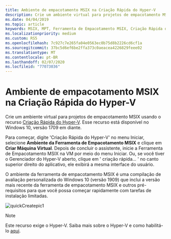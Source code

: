 ```yaml
---
title: Ambiente de empacotamento MSIX na Criação Rápida do Hyper-V
description: Crie um ambiente virtual para projetos de empacotamento MSIX usando o recurso Criação Rápida do Hyper-V.
ms.date: 04/04/2019
ms.topic: article
keywords: MSIX, MPT, Ferramenta de Empacotamento MSIX, Criação Rápida do Hyper-V
ms.localizationpriority: medium
ms.custom: RS5
ms.openlocfilehash: 7c927c7e265fa04e0563ec0b75d8b2226cd6cf1a
ms.sourcegitcommit: 37bc5d6ef6be2ffa373c0aeacea4226829feee02
ms.translationtype: MT
ms.contentlocale: pt-BR
ms.lasthandoff: 02/07/2020
ms.locfileid: "77073036"
---
```

# <a name="msix-packaging-environment-on-hyper-v-quick-create"></a>Ambiente de empacotamento MSIX na Criação Rápida do Hyper-V
 
Crie um ambiente virtual para projetos de empacotamento MSIX usando o recurso [Criação Rápida do Hyper-V](https://docs.microsoft.com/virtualization/hyper-v-on-windows/quick-start/quick-create-virtual-machine). Esse recurso está disponível no Windows 10, versão 1709 em diante.

Para começar, digite 'Criação Rápida do Hyper-V' no menu Iniciar, selecione **Ambiente da Ferramenta de Empacotamento MSIX** e clique em **Criar Máquina Virtual**. Depois de concluir o assistente, inicie a Ferramenta de Empacotamento MSIX na VM por meio do menu Iniciar. Ou, se você tiver o Gerenciador do Hyper-V aberto, clique em ' criação rápida... ' no canto superior direito do aplicativo, ele exibirá a mesma interface do usuário.

O ambiente da ferramenta de empacotamento MSIX é uma compilação de avaliação personalizada do Windows 10 (versão 1909) que inclui a versão mais recente da ferramenta de empacotamento MSIX e outros pré-requisitos para que você possa começar rapidamente com tarefas de instalação limitadas.

![quickCreatepic1](images/QuickCreateVM.png)

> [!NOTE]
> Este recurso exige o Hyper-V. Saiba mais sobre o Hyper-V e como habilitá-lo [aqui](https://docs.microsoft.com/virtualization/hyper-v-on-windows/quick-start/enable-hyper-v).

